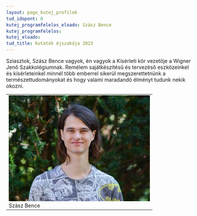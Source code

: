 ```yaml
---
layout: page_kutej_profilok
tud_idopont: 0
kutej_programfelelos_eloado: Szász Bence
kutej_programfelelos: 
kutej_eloado:
tud_title: Kutatók éjszakája 2023
---
```

Sziasztok, Szász Bence vagyok, én vagyok a Kísérleti kör vezetője a Wigner Jenő Szakkolégiumnak. Remélem sajátkészítésű és tervezéső eszközeinkel és kísérleteinkel minnél több emberrel sikerül megszerettetnünk a természettudományokat és hogy valami maradandó élményt tudunk nekik okozni. 




 <table class="picture">
<tr>
<td>

<div class="gallery">
    <img src="images/szasz_bence.jpg" max-width="250" max-height="200">
  <div class="desc">Szász Bence</div>
</div>

</td>
</tr>
</table>